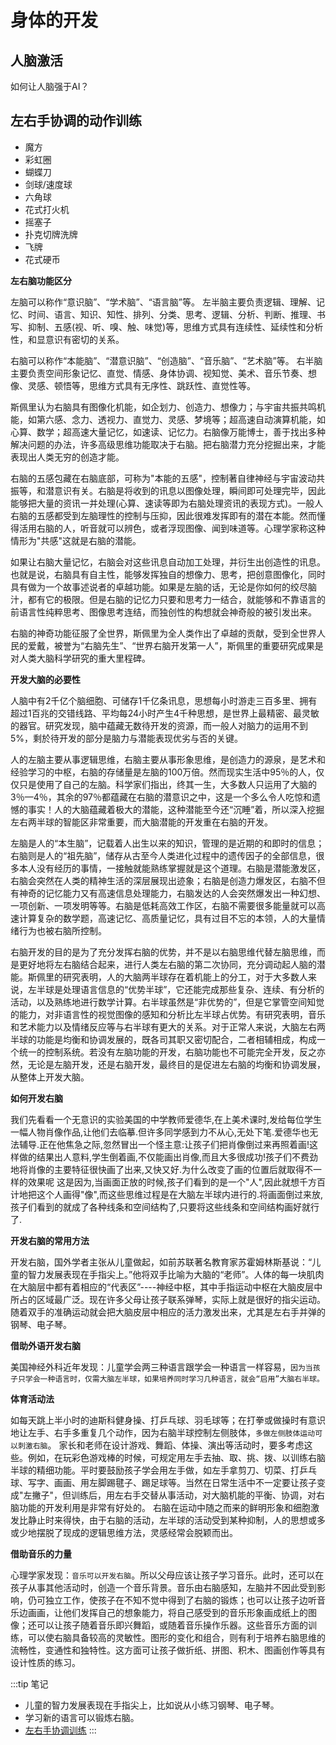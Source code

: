 
# 身体的开发

## 人脑激活

如何让人脑强于AI？

## 左右手协调的动作训练

- 魔方
- 彩虹圈
- 蝴蝶刀
- 剑球/速度球
- 六角球
- 花式打火机
- 摇塞子
- 扑克切牌洗牌
- 飞牌
- 花式硬币

**左右脑功能区分**
 
左脑可以称作“意识脑”、“学术脑”、“语言脑”等。
左半脑主要负责逻辑、理解、记忆、时间、语言、知识、知性、排列、分类、思考、逻辑、分析、判断、推理、书写、抑制、五感(视、听、嗅、触、味觉)等，思维方式具有连续性、延续性和分析性，和显意识有密切的关系。
 
右脑可以称作“本能脑”、“潜意识脑”、“创造脑”、“音乐脑”、“艺术脑”等。
右半脑主要负责空间形象记忆、直觉、情感、身体协调、视知觉、美术、音乐节奏、想像、灵感、顿悟等，思维方式具有无序性、跳跃性、直觉性等。
       
斯佩里认为右脑具有图像化机能，如企划力、创造力、想像力；与宇宙共振共鸣机能，如第六感、念力、透视力、直觉力、灵感、梦境等；超高速自动演算机能，如心算、数学；超高速大量记忆，如速读、记忆力。右脑像万能博士，善于找出多种解决问题的办法，许多高级思维功能取决于右脑。把右脑潜力充分挖掘出来，才能表现出人类无穷的创造才能。
 

右脑的五感包藏在右脑底部，可称为"本能的五感"，控制著自律神经与宇宙波动共振等，和潜意识有关。右脑是将收到的讯息以图像处理，瞬间即可处理完毕，因此能够把大量的资讯一并处理(心算、速读等即为右脑处理资讯的表现方式)。一般人右脑的五感都受到左脑理性的控制与压抑，因此很难发挥即有的潜在本能。然而懂得活用右脑的人，听音就可以辨色，或者浮现图像、闻到味道等。心理学家称这种情形为"共感"这就是右脑的潜能。

如果让右脑大量记忆，右脑会对这些讯息自动加工处理，并衍生出创造性的讯息。也就是说，右脑具有自主性，能够发挥独自的想像力、思考，把创意图像化，同时具有做为一个故事述说者的卓越功能。如果是左脑的话，无论是你如何的绞尽脑汁，都有它的极限。但是右脑的记忆力只要和思考力一结合，就能够和不靠语言的前语言性纯粹思考、图像思考连结，而独创性的构想就会神奇般的被引发出来。

右脑的神奇功能征服了全世界，斯佩里为全人类作出了卓越的贡献，受到全世界人民的爱戴，被誉为“右脑先生”、“世界右脑开发第一人”，斯佩里的重要研究成果是对人类大脑科学研究的重大里程碑。
 
**开发大脑的必要性**
 
人脑中有2千亿个脑细胞、可储存1千亿条讯息，思想每小时游走三百多里、拥有超过1百兆的交错线路、平均每24小时产生4千种思想，是世界上最精密、最灵敏的器官。研究发现，脑中蕴藏无数待开发的资源，而一般人对脑力的运用不到5%，剩於待开发的部分是脑力与潜能表现优劣与否的关键。
 
人的左脑主要从事逻辑思维，右脑主要从事形象思维，是创造力的源泉，是艺术和经验学习的中枢，右脑的存储量是左脑的100万倍。然而现实生活中95％的人，仅仅只是使用了自己的左脑。科学家们指出，终其一生，大多数人只运用了大脑的3％—4％，其余的97％都蕴藏在右脑的潜意识之中，这是一个多么令人吃惊和遗憾的事实！人的大脑蕴藏着极大的潜能，这种潜能至今还“沉睡”着，所以深入挖掘左右两半球的智能区非常重要，而大脑潜能的开发重在右脑的开发。
 
左脑是人的“本生脑”，记载着人出生以来的知识，管理的是近期的和即时的信息；右脑则是人的“祖先脑”，储存从古至今人类进化过程中的遗传因子的全部信息，很多本人没有经历的事情，一接触就能熟练掌握就是这个道理。右脑是潜能激发区，右脑会突然在人类的精神生活的深层展现出迹象；右脑是创造力爆发区，右脑不但有神奇的记忆能力又有高速信息处理能力，右脑发达的人会突然爆发出一种幻想、一项创新、一项发明等等。右脑是低耗高效工作区，右脑不需要很多能量就可以高速计算复杂的数学题，高速记忆、高质量记忆，具有过目不忘的本领，人的大量情绪行为也被右脑所控制。
 
右脑开发的目的是为了充分发挥右脑的优势，并不是以右脑思维代替左脑思维，而是更好地将左右脑结合起来，进行人类左右脑的第二次协同，充分调动起人脑的潜能。斯佩里的研究表明，人的大脑两半球存在着机能上的分工，对于大多数人来说，左半球是处理语言信息的“优势半球”，它还能完成那些复杂、连续、有分析的活动，以及熟练地进行数学计算。右半球虽然是“非优势的”，但是它掌管空间知觉的能力，对非语言性的视觉图像的感知和分析比左半球占优势。有研究表明，音乐和艺术能力以及情绪反应等与右半球有更大的关系。对于正常人来说，大脑左右两半球的功能是均衡和协调发展的，既各司其职又密切配合，二者相辅相成，构成一个统一的控制系统。若没有左脑功能的开发，右脑功能也不可能完全开发，反之亦然，无论是左脑开发，还是右脑开发，最终目的是促进左右脑的均衡和协调发展，从整体上开发大脑。
 
**如何开发右脑**
 
我们先看看一个无意识的实验美国的中学教师爱德华,在上美术课时,发给每位学生一幅人物肖像作品,让他们去临摹.但许多同学感到力不从心,无处下笔.爱德华也无法辅导.正在他焦急之际,忽然冒出一个怪主意:让孩子们把肖像倒过来再照着画!这样做的结果出人意料,学生倒着画,不仅能画出肖像,而且大多很成功!孩子们不费劲地将肖像的主要特征很快画了出来,又快又好.为什么改变了画的位置后就取得不一样的效果呢 这是因为,当画面正放的时候,孩子们看到的是一个"人",因此就想千方百计地把这个人画得"像",而这些思维过程是在大脑左半球内进行的.将画面倒过来放,孩子们看到的就成了各种线条和空间结构了,只要将这些线条和空间结构画好就行了.

 
**开发右脑的常用方法**
 
开发右脑，国外学者主张从儿童做起，如前苏联著名教育家苏霍姆林斯基说：“儿童的智力发展表现在手指尖上。”他将双手比喻为大脑的“老师”。人体的每一块肌肉在大脑层中都有着相应的“代表区”----神经中枢，其中手指运动中枢在大脑皮层中所占的区域最广泛。现在许多父母让孩子联系弹琴，实际上就是很好的指尖运动。随着双手的准确运动就会把大脑皮层中相应的活力激发出来，尤其是左右手并弹的钢琴、电子琴。

**借助外语开发右脑**

美国神经外科近年发现：儿童学会两三种语言跟学会一种语言一样容易，`因为当孩子只学会一种语言时，仅需大脑左半球，如果培养同时学习几种语言，就会“启用”大脑右半球。`

**体育活动法**

如每天跳上半小时的迪斯科健身操、打乒乓球、羽毛球等；在打拳或做操时有意识地让左手、右手多重复几个动作，因为右脑半球控制左侧肢体，`多做左侧肢体运动可以刺激右脑`。
家长和老师在设计游戏、舞蹈、体操、演出等活动时，要多考虑这些。例如，在玩彩色游戏棒的时候，可规定用左手去抽、取、挑、拨、以训练右脑半球的精细功能。平时要鼓励孩子学会用左手做，如左手拿剪刀、切菜、打乒乓球、写字、画画、用左脚踢毽子、踢足球等。当然在日常生活中不一定要让孩子变成"左撇子"，但训练后，用左右手交替从事活动，对大脑机能的平衡、协调，对右脑功能的开发利用是非常有好处的。
右脑在运动中随之而来的鲜明形象和细胞激发比静止时来得快，由于右脑的活动，左半球的活动受到某种抑制，人的思想或多或少地摆脱了现成的逻辑思维方法，灵感经常会脱颖而出。

**借助音乐的力量**

心理学家发现：`音乐可以开发右脑`。所以父母应该让孩子学习音乐。此时，还可以在孩子从事其他活动时，创造一个音乐背景。音乐由右脑感知，左脑并不因此受到影响，仍可独立工作，使孩子在不知不觉中得到了右脑的锻炼；也可以让孩子边听音乐边画画，让他们发挥自己的想象能力，将自己感受到的音乐形象画成纸上的图像；还可以让孩子随着音乐即兴舞蹈，或随着音乐操作乐器。这些音乐方面的训练，可以使右脑具备较高的灵敏性。图形的变化和组合，则有利于培养右脑思维的流畅性，变通性和独特性。这方面可让孩子做折纸、拼图、积木、图画创作等具有设计性质的练习。

:::tip 笔记
- 儿童的智力发展表现在手指尖上，比如说从小练习钢琴、电子琴。
- 学习新的语言可以锻炼右脑。
- [左右手协调训练](https://www.google.com/search?q=%E5%B7%A6%E5%8F%B3%E6%89%8B%E5%8D%8F%E8%B0%83%E8%AE%AD%E7%BB%83&oq=%E8%AE%AD%E7%BB%83%E5%B7%A6%E5%8F%B3%E6%89%8B%E7%9A%84&aqs=chrome.2.69i57j0i546l2.8841j0j7&sourceid=chrome&ie=UTF-8)
:::


